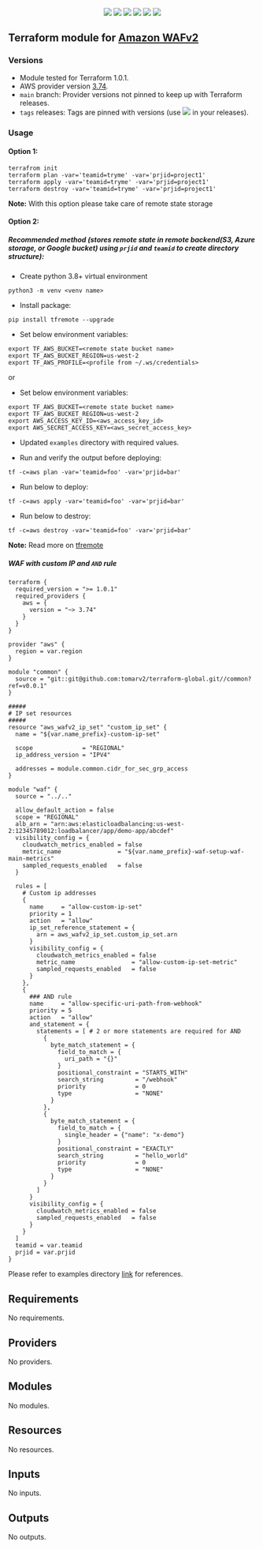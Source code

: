 <p align="center">
    <a href="https://github.com/tomarv2/terraform-aws-waf/actions/workflows/pre-commit.yml" alt="Precommit">
        <img src="https://github.com/tomarv2/terraform-aws-waf/actions/workflows/pre-commit.yml/badge.svg?branch=main" /></a>
    <a href="https://www.apache.org/licenses/LICENSE-2.0" alt="license">
        <img src="https://img.shields.io/github/license/tomarv2/terraform-aws-waf" /></a>
    <a href="https://github.com/tomarv2/terraform-aws-waf/tags" alt="GitHub tag">
        <img src="https://img.shields.io/github/v/tag/tomarv2/terraform-aws-waf" /></a>
    <a href="https://github.com/tomarv2/terraform-aws-waf/pulse" alt="Activity">
        <img src="https://img.shields.io/github/commit-activity/m/tomarv2/terraform-aws-waf" /></a>
    <a href="https://stackoverflow.com/users/6679867/tomarv2" alt="Stack Exchange reputation">
        <img src="https://img.shields.io/stackexchange/stackoverflow/r/6679867"></a>
    <a href="https://twitter.com/intent/follow?screen_name=varuntomar2019" alt="follow on Twitter">
        <img src="https://img.shields.io/twitter/follow/varuntomar2019?style=social&logo=twitter"></a>
</p>

## Terraform module for [Amazon WAFv2](https://docs.aws.amazon.com/waf/latest/APIReference/Welcome.html)

### Versions

- Module tested for Terraform 1.0.1.
- AWS provider version [3.74](https://registry.terraform.io/providers/hashicorp/aws/latest).
- `main` branch: Provider versions not pinned to keep up with Terraform releases.
- `tags` releases: Tags are pinned with versions (use <a href="https://github.com/tomarv2/terraform-aws-waf/tags" alt="GitHub tag">
        <img src="https://img.shields.io/github/v/tag/tomarv2/terraform-aws-waf" /></a> in your releases).

### Usage

#### Option 1:

```
terrafrom init
terraform plan -var='teamid=tryme' -var='prjid=project1'
terraform apply -var='teamid=tryme' -var='prjid=project1'
terraform destroy -var='teamid=tryme' -var='prjid=project1'
```
**Note:** With this option please take care of remote state storage

#### Option 2:

##### Recommended method (stores remote state in remote backend(S3,  Azure storage, or Google bucket) using `prjid` and `teamid` to create directory structure):

- Create python 3.8+ virtual environment
```
python3 -m venv <venv name>
```

- Install package:
```
pip install tfremote --upgrade
```

- Set below environment variables:
```
export TF_AWS_BUCKET=<remote state bucket name>
export TF_AWS_BUCKET_REGION=us-west-2
export TF_AWS_PROFILE=<profile from ~/.ws/credentials>
```

or

- Set below environment variables:
```
export TF_AWS_BUCKET=<remote state bucket name>
export TF_AWS_BUCKET_REGION=us-west-2
export AWS_ACCESS_KEY_ID=<aws_access_key_id>
export AWS_SECRET_ACCESS_KEY=<aws_secret_access_key>
```

- Updated `examples` directory with required values.

- Run and verify the output before deploying:
```
tf -c=aws plan -var='teamid=foo' -var='prjid=bar'
```

- Run below to deploy:
```
tf -c=aws apply -var='teamid=foo' -var='prjid=bar'
```

- Run below to destroy:
```
tf -c=aws destroy -var='teamid=foo' -var='prjid=bar'
```

**Note:** Read more on [tfremote](https://github.com/tomarv2/tfremote)

##### WAF with custom IP and `AND` rule
```
terraform {
  required_version = ">= 1.0.1"
  required_providers {
    aws = {
      version = "~> 3.74"
    }
  }
}

provider "aws" {
  region = var.region
}

module "common" {
  source = "git::git@github.com:tomarv2/terraform-global.git//common?ref=v0.0.1"
}

#####
# IP set resources
#####
resource "aws_wafv2_ip_set" "custom_ip_set" {
  name = "${var.name_prefix}-custom-ip-set"

  scope              = "REGIONAL"
  ip_address_version = "IPV4"

  addresses = module.common.cidr_for_sec_grp_access
}

module "waf" {
  source = "../.."

  allow_default_action = false
  scope = "REGIONAL"
  alb_arn = "arn:aws:elasticloadbalancing:us-west-2:12345789012:loadbalancer/app/demo-app/abcdef"
  visibility_config = {
    cloudwatch_metrics_enabled = false
    metric_name                = "${var.name_prefix}-waf-setup-waf-main-metrics"
    sampled_requests_enabled   = false
  }

  rules = [
    # Custom ip addresses
    {
      name     = "allow-custom-ip-set"
      priority = 1
      action   = "allow"
      ip_set_reference_statement = {
        arn = aws_wafv2_ip_set.custom_ip_set.arn
      }
      visibility_config = {
        cloudwatch_metrics_enabled = false
        metric_name                = "allow-custom-ip-set-metric"
        sampled_requests_enabled   = false
      }
    },
    {
      ### AND rule
      name     = "allow-specific-uri-path-from-webhook"
      priority = 5
      action   = "allow"
      and_statement = {
        statements = [ # 2 or more statements are required for AND
          {
            byte_match_statement = {
              field_to_match = {
                uri_path = "{}"
              }
              positional_constraint = "STARTS_WITH"
              search_string         = "/webhook"
              priority              = 0
              type                  = "NONE"
            }
          },
          {
            byte_match_statement = {
              field_to_match = {
                single_header = {"name": "x-demo"}
              }
              positional_constraint = "EXACTLY"
              search_string         = "hello_world"
              priority              = 0
              type                  = "NONE"
            }
          }
        ]
      }
      visibility_config = {
        cloudwatch_metrics_enabled = false
        sampled_requests_enabled   = false
      }
    }
  ]
  teamid = var.teamid
  prjid = var.prjid
}
```

Please refer to examples directory [link](examples) for references.

<!-- BEGIN_TF_DOCS -->
## Requirements

No requirements.

## Providers

No providers.

## Modules

No modules.

## Resources

No resources.

## Inputs

No inputs.

## Outputs

No outputs.
<!-- END_TF_DOCS -->
